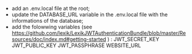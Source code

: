 - add an .env.local file at the root;
- update the DATABASE_URL variable in the .env.local file with the informations of the database;
- add the folowwing variables (see https://github.com/lexik/LexikJWTAuthenticationBundle/blob/master/Resources/doc/index.md#getting-started ) :
JWT_SECRET_KEY
JWT_PUBLIC_KEY
JWT_PASSPHRASE
WEBSITE_URL